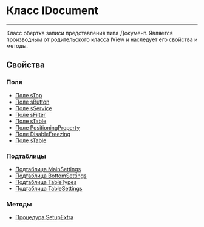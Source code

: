 ﻿---
Link: CMP.Rec.Views.IDocument
---

<!--- Навигация
[Имя проекта](#)
-->

# Класс IDocument
---
Класс обертка записи представления типа Документ.
Является производным от родительского класса IView и наследует его свойства и методы.

<!---
## Примеры
-->

## Свойства

<!--
### Типы
* [Тип 1](#)
-->

### Поля
* [Поле sTop](topic:.Custom.CMPClasses.Rec.Views.IDocument.sTop)
* [Поле sButton](topic:.Custom.CMPClasses.Rec.Views.IDocument.sButton)
* [Поле sService](topic:.Custom.CMPClasses.Rec.Views.IDocument.sService)
* [Поле sFilter](topic:.Custom.CMPClasses.Rec.Views.IDocument.sFilter)
* [Поле sTable](topic:.Custom.CMPClasses.Rec.Views.IDocument.sTable)
* [Поле PositioningProperty](topic:.Custom.CMPClasses.Rec.Views.IDocument.PositioningProperty)
* [Поле DisableFreezing](topic:.Custom.CMPClasses.Rec.Views.IDocument.DisableFreezing)
* [Поле sTable](topic:.Custom.CMPClasses.Rec.Views.IDocument.sTable)

### Подтаблицы
* [Подтаблица MainSettings](topic:.Custom.CMPClasses.Rec.Views.IDocument.MainSettings)
* [Подтаблица BottomSettings](topic:.Custom.CMPClasses.Rec.Views.IDocument.BottomSettings)
* [Подтаблица TableTypes](topic:.Custom.CMPClasses.Rec.Views.IDocument.TableTypes)
* [Подтаблица TableSettings](topic:.Custom.CMPClasses.Rec.Views.IDocument.TableSettings)


### Методы
* [Процедура SetupExtra](topic:.Custom.CMPClasses.Rec.Views.IDocument.SetupExtra)